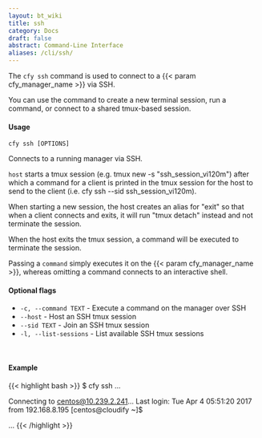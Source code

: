 ```yaml
---
layout: bt_wiki
title: ssh
category: Docs
draft: false
abstract: Command-Line Interface
aliases: /cli/ssh/
---
```


The `cfy ssh` command is used to connect to a {{< param cfy_manager_name >}} via SSH.

You can use the command to create a new terminal session, run a command, or connect to a shared tmux-based session.

#### Usage
`cfy ssh [OPTIONS]`

Connects to a running manager via SSH.

`host` starts a tmux session (e.g. tmux new -s "ssh_session_vi120m") after
which a command for a client is printed in the tmux session for the host
to send to the client (i.e. cfy ssh --sid ssh_session_vi120m).

When starting a new session, the host creates an alias for "exit" so that
when a client connects and exits, it will run "tmux detach" instead and
not terminate the session.

When the host exits the tmux session, a command will be executed to terminate
the session.

Passing a `command` simply executes it on the {{< param cfy_manager_name >}}, whereas omitting
a command connects to an interactive shell.

#### Optional flags

* `-c, --command TEXT` -
						Execute a command on the manager over SSH
* `--host` - 			Host an SSH tmux session
* `--sid TEXT` - 		Join an SSH tmux session
* `-l, --list-sessions` -
						List available SSH tmux sessions

&nbsp;
#### Example

{{< highlight  bash  >}}
$ cfy ssh
...

Connecting to centos@10.239.2.241...
Last login: Tue Apr  4 05:51:20 2017 from 192.168.8.195
[centos@cloudify ~]$

...
{{< /highlight >}}
